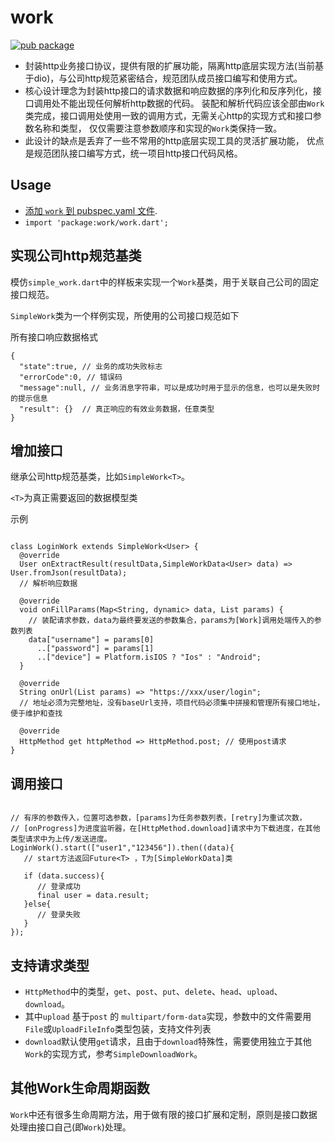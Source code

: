 # work

[![pub package](https://img.shields.io/pub/v/work.svg)](https://pub.dartlang.org/packages/work)

* 封装http业务接口协议，提供有限的扩展功能，隔离http底层实现方法(当前基于dio)，与公司http规范紧密结合，规范团队成员接口编写和使用方式。
* 核心设计理念为封装http接口的请求数据和响应数据的序列化和反序列化，接口调用处不能出现任何解析http数据的代码。
装配和解析代码应该全部由`Work`类完成，接口调用处使用一致的调用方式，无需关心http的实现方式和接口参数名称和类型，
仅仅需要注意参数顺序和实现的`Work`类保持一致。
* 此设计的缺点是丢弃了一些不常用的http底层实现工具的灵活扩展功能，
优点是规范团队接口编写方式，统一项目http接口代码风格。

## Usage
* [添加 `work` 到 pubspec.yaml 文件](https://flutter.io/platform-plugins/).
* `import 'package:work/work.dart';`

## 实现公司http规范基类

模仿`simple_work.dart`中的样板来实现一个`Work`基类，用于关联自己公司的固定接口规范。

`SimpleWork`类为一个样例实现，所使用的公司接口规范如下

所有接口响应数据格式
```
{
  "state":true, // 业务的成功失败标志
  "errorCode":0, // 错误码
  "message":null, // 业务消息字符串，可以是成功时用于显示的信息，也可以是失败时的提示信息
  "result": {}  // 真正响应的有效业务数据，任意类型
}
```

## 增加接口

继承公司http规范基类，比如`SimpleWork<T>`。

`<T>`为真正需要返回的数据模型类

示例

```

class LoginWork extends SimpleWork<User> {
  @override
  User onExtractResult(resultData,SimpleWorkData<User> data) => User.fromJson(resultData);
  // 解析响应数据

  @override
  void onFillParams(Map<String, dynamic> data, List params) {
    // 装配请求参数，data为最终要发送的参数集合，params为[Work]调用处端传入的参数列表
    data["username"] = params[0]
      ..["password"] = params[1]
      ..["device"] = Platform.isIOS ? "Ios" : "Android";
  }

  @override
  String onUrl(List params) => "https://xxx/user/login";  
  // 地址必须为完整地址，没有baseUrl支持，项目代码必须集中拼接和管理所有接口地址，便于维护和查找

  @override
  HttpMethod get httpMethod => HttpMethod.post; // 使用post请求
}

```

## 调用接口

```

// 有序的参数传入，位置可选参数，[params]为任务参数列表，[retry]为重试次数，
// [onProgress]为进度监听器，在[HttpMethod.download]请求中为下载进度，在其他类型请求中为上传/发送进度。
LoginWork().start(["user1","123456"]).then((data){
   // start方法返回Future<T> ，T为[SimpleWorkData]类

   if (data.success){
      // 登录成功
      final user = data.result;
   }else{
      // 登录失败
   }
});

```

## 支持请求类型

* `HttpMethod`中的类型，`get`、`post`、`put`、`delete`、`head`、`upload`、`download`。
* 其中`upload` 基于`post` 的 `multipart/form-data`实现，参数中的文件需要用`File`或`UploadFileInfo`类型包装，支持文件列表
* `download`默认使用`get`请求，且由于`download`特殊性，需要使用独立于其他`Work`的实现方式，参考`SimpleDownloadWork`。

## 其他Work生命周期函数

`Work`中还有很多生命周期方法，用于做有限的接口扩展和定制，原则是接口数据处理由接口自己(即`Work`)处理。
